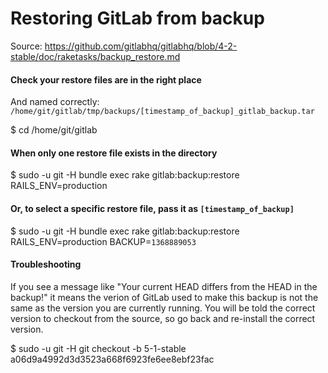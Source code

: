 # Restoring GitLab from backup
Source: https://github.com/gitlabhq/gitlabhq/blob/4-2-stable/doc/raketasks/backup_restore.md

#### Check your restore files are in the right place

And named correctly: `/home/git/gitlab/tmp/backups/[timestamp_of_backup]_gitlab_backup.tar`

$ cd /home/git/gitlab

#### When only one restore file exists in the directory

$ sudo -u git -H bundle exec rake gitlab:backup:restore RAILS_ENV=production

#### Or, to select a specific restore file, pass it as `[timestamp_of_backup]`

$ sudo -u git -H bundle exec rake gitlab:backup:restore RAILS_ENV=production BACKUP=`1368889053`

#### Troubleshooting
If you see a message like "Your current HEAD differs from the HEAD in the backup!" it means the verion of GitLab used to make this backup is not the same as the version you are currently running. You will be told the correct version to checkout from the source, so go back and re-install the correct version.

$ sudo -u git -H git checkout -b 5-1-stable a06d9a4992d3d3523a668f6923fe6ee8ebf23fac



